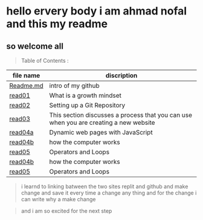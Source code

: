 # hello ervery body i am ahmad nofal and this my readme
## so welcome all 


> Table of Contents :


file name  | discription
----------| ---------
[Readme.md](https://abu-nofal.github.io/reading-notes/) |intro of my github 
[read01](https://abu-nofal.github.io/reading-notes/read01)| What is a growth mindset 
[read02](https://abu-nofal.github.io/reading-notes/read02)| Setting up a Git Repository  
[read03](https://abu-nofal.github.io/reading-notes/read03)|This section discusses a process that you can use when you are creating a new website
[read04a](https://abu-nofal.github.io/reading-notes/read04a)| Dynamic web pages with JavaScript
[read04b](https://abu-nofal.github.io/reading-notes/read04b)|how the computer works 
[read05](https://abu-nofal.github.io/reading-notes/read05)|Operators and Loops 
[read04b](https://abu-nofal.github.io/reading-notes/read04b)|how the computer works 
[read05](https://abu-nofal.github.io/reading-notes/read05)|Operators and Loops 






 

> i learnd to linking batween the two sites replit and github 
and make change and save it every time a change any thing 
and for the change i can write why a make change 

> and i am so excited for the next step 